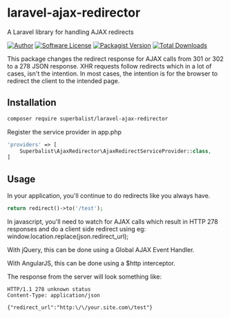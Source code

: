 # laravel-ajax-redirector

A Laravel library for handling AJAX redirects

[![Author](http://img.shields.io/badge/author-@superbalist-blue.svg?style=flat-square)](https://twitter.com/superbalist)
[![Software License](https://img.shields.io/badge/license-MIT-brightgreen.svg?style=flat-square)](LICENSE)
[![Packagist Version](https://img.shields.io/packagist/v/superbalist/laravel-ajax-redirector.svg?style=flat-square)](https://packagist.org/packages/superbalist/laravel-ajax-redirector)
[![Total Downloads](https://img.shields.io/packagist/dt/superbalist/laravel-ajax-redirector.svg?style=flat-square)](https://packagist.org/packages/superbalist/laravel-ajax-redirector)

This package changes the redirect response for AJAX calls from 301 or 302 to a 278 JSON response. XHR requests follow
redirects which in a lot of cases, isn't the intention. In most cases, the intention is for the browser to redirect
the client to the intended page.

## Installation

```bash
composer require superbalist/laravel-ajax-redirector
```

Register the service provider in app.php
```php
'providers' => [
    Superbalist\AjaxRedirector\AjaxRedirectServiceProvider::class,
]
```


## Usage

In your application, you'll continue to do redirects like you always have.
```php
return redirect()->to('/test');
```

In javascript, you'll need to watch for AJAX calls which result in HTTP 278 responses and do a client side redirect
using eg: window.location.replace(json.redirect_url);

With jQuery, this can be done using a Global AJAX Event Handler.

With AngularJS, this can be done using a $http interceptor.

The response from the server will look something like:
```
HTTP/1.1 278 unknown status
Content-Type: application/json

{"redirect_url":"http:\/\/your.site.com\/test"}
```

